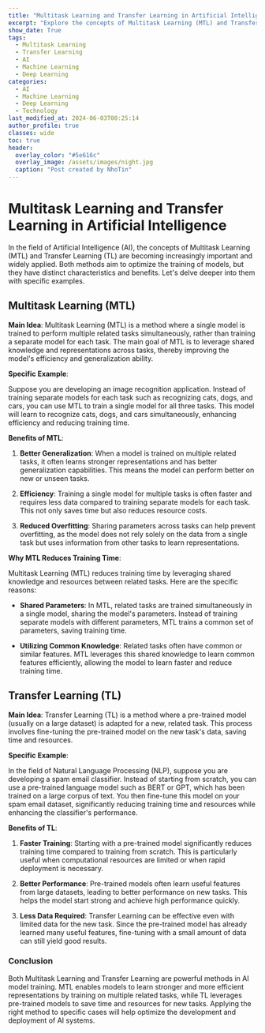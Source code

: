 ```yaml
---
title: "Multitask Learning and Transfer Learning in Artificial Intelligence"
excerpt: "Explore the concepts of Multitask Learning (MTL) and Transfer Learning (TL) in AI, their benefits, and practical examples demonstrating their efficiency and effectiveness."
show_date: True
tags:
  - Multitask Learning
  - Transfer Learning
  - AI
  - Machine Learning
  - Deep Learning
categories:
  - AI
  - Machine Learning
  - Deep Learning
  - Technology
last_modified_at: 2024-06-03T00:25:14
author_profile: true
classes: wide 
toc: true
header:
  overlay_color: "#5e616c"
  overlay_image: /assets/images/night.jpg
  caption: "Post created by NhoTin"
---
```


# Multitask Learning and Transfer Learning in Artificial Intelligence

In the field of Artificial Intelligence (AI), the concepts of Multitask Learning (MTL) and Transfer Learning (TL) are becoming increasingly important and widely applied. Both methods aim to optimize the training of models, but they have distinct characteristics and benefits. Let's delve deeper into them with specific examples.

## Multitask Learning (MTL)

**Main Idea**:
Multitask Learning (MTL) is a method where a single model is trained to perform multiple related tasks simultaneously, rather than training a separate model for each task. The main goal of MTL is to leverage shared knowledge and representations across tasks, thereby improving the model's efficiency and generalization ability.

**Specific Example**:

Suppose you are developing an image recognition application. Instead of training separate models for each task such as recognizing cats, dogs, and cars, you can use MTL to train a single model for all three tasks. This model will learn to recognize cats, dogs, and cars simultaneously, enhancing efficiency and reducing training time.

**Benefits of MTL**:

1. **Better Generalization**: When a model is trained on multiple related tasks, it often learns stronger representations and has better generalization capabilities. This means the model can perform better on new or unseen tasks.

2. **Efficiency**: Training a single model for multiple tasks is often faster and requires less data compared to training separate models for each task. This not only saves time but also reduces resource costs.

3. **Reduced Overfitting**: Sharing parameters across tasks can help prevent overfitting, as the model does not rely solely on the data from a single task but uses information from other tasks to learn representations.

**Why MTL Reduces Training Time**:

Multitask Learning (MTL) reduces training time by leveraging shared knowledge and resources between related tasks. Here are the specific reasons:

- **Shared Parameters**: In MTL, related tasks are trained simultaneously in a single model, sharing the model's parameters. Instead of training separate models with different parameters, MTL trains a common set of parameters, saving training time.

- **Utilizing Common Knowledge**: Related tasks often have common or similar features. MTL leverages this shared knowledge to learn common features efficiently, allowing the model to learn faster and reduce training time.

## Transfer Learning (TL)

**Main Idea**:
Transfer Learning (TL) is a method where a pre-trained model (usually on a large dataset) is adapted for a new, related task. This process involves fine-tuning the pre-trained model on the new task's data, saving time and resources.

**Specific Example**:

In the field of Natural Language Processing (NLP), suppose you are developing a spam email classifier. Instead of starting from scratch, you can use a pre-trained language model such as BERT or GPT, which has been trained on a large corpus of text. You then fine-tune this model on your spam email dataset, significantly reducing training time and resources while enhancing the classifier's performance.

**Benefits of TL**:

1. **Faster Training**: Starting with a pre-trained model significantly reduces training time compared to training from scratch. This is particularly useful when computational resources are limited or when rapid deployment is necessary.

2. **Better Performance**: Pre-trained models often learn useful features from large datasets, leading to better performance on new tasks. This helps the model start strong and achieve high performance quickly.

3. **Less Data Required**: Transfer Learning can be effective even with limited data for the new task. Since the pre-trained model has already learned many useful features, fine-tuning with a small amount of data can still yield good results.

### Conclusion

Both Multitask Learning and Transfer Learning are powerful methods in AI model training. MTL enables models to learn stronger and more efficient representations by training on multiple related tasks, while TL leverages pre-trained models to save time and resources for new tasks. Applying the right method to specific cases will help optimize the development and deployment of AI systems.
